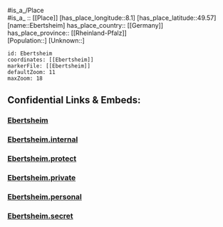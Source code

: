 ﻿---
location: [49.57,8.1] 
mapzoom: [7,12] 
mapmarker: city 
type: City
tags:
- geo/City


SpocWebEntityId: 29960
isDeleted: false
confidential: public

---
#is_a_/Place  
#is_a_ :: [[Place]] 
[has_place_longitude::8.1] 
[has_place_latitude::49.57] 
[name::Ebertsheim] 
has_place_country:: [[Germany]]  
has_place_province:: [[Rheinland-Pfalz]]  
[Population::] 
[Unknown::] 


```leaflet
id: Ebertsheim
coordinates: [[Ebertsheim]] 
markerFile: [[Ebertsheim]] 
defaultZoom: 11 
maxZoom: 18
```


## Confidential Links & Embeds: 

### [Ebertsheim](/_public/Earth/Continent/Europe/Europe~Central/Germany/Germany~West/Rheinland-Pfalz/counties~RP/Bad_Dürkheim/cities~Dürkheim/Grünstadt-Land/City/Ebertsheim.md) 

### [Ebertsheim.internal](/_internal/Earth/Continent/Europe/Europe~Central/Germany/Germany~West/Rheinland-Pfalz/counties~RP/Bad_Dürkheim/cities~Dürkheim/Grünstadt-Land/City/Ebertsheim.internal.md) 

### [Ebertsheim.protect](/_protect/Earth/Continent/Europe/Europe~Central/Germany/Germany~West/Rheinland-Pfalz/counties~RP/Bad_Dürkheim/cities~Dürkheim/Grünstadt-Land/City/Ebertsheim.protect.md) 

### [Ebertsheim.private](/_private/Earth/Continent/Europe/Europe~Central/Germany/Germany~West/Rheinland-Pfalz/counties~RP/Bad_Dürkheim/cities~Dürkheim/Grünstadt-Land/City/Ebertsheim.private.md) 

### [Ebertsheim.personal](/_personal/Earth/Continent/Europe/Europe~Central/Germany/Germany~West/Rheinland-Pfalz/counties~RP/Bad_Dürkheim/cities~Dürkheim/Grünstadt-Land/City/Ebertsheim.personal.md) 

### [Ebertsheim.secret](/_secret/Earth/Continent/Europe/Europe~Central/Germany/Germany~West/Rheinland-Pfalz/counties~RP/Bad_Dürkheim/cities~Dürkheim/Grünstadt-Land/City/Ebertsheim.secret.md) 
